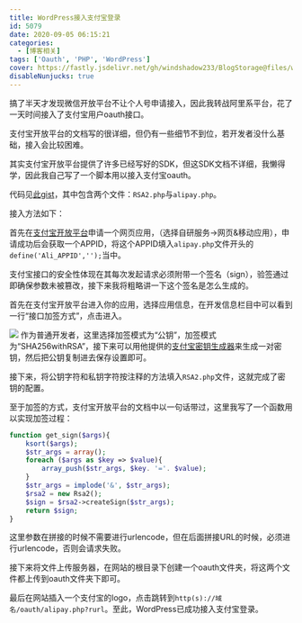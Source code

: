 ```yaml
---
title: WordPress接入支付宝登录
id: 5079
date: 2020-09-05 06:15:21
categories:
  - [博客相关]
tags: ['Oauth', 'PHP', 'WordPress']
cover: https://fastly.jsdelivr.net/gh/windshadow233/BlogStorage@files/webp/0fedb987b871063ede1afbf11a7e55d2.webp
disableNunjucks: true
---
```


搞了半天才发现微信开放平台不让个人号申请接入，因此我转战阿里系平台，花了一天时间接入了支付宝用户oauth接口。

支付宝开放平台的文档写的很详细，但仍有一些细节不到位，若开发者没什么基础，接入会比较困难。


其实支付宝开放平台提供了许多已经写好的SDK，但这SDK文档不详细，我懒得学，因此我自己写了一个脚本用以接入支付宝oauth。


代码见[此gist](https://gist.github.com/windshadow233/0982ddf0b208285f9b349cb0d85d848e)，其中包含两个文件：`RSA2.php`与`alipay.php`。


接入方法如下：


首先在[支付宝开放平台](https://open.alipay.com/)申请一个网页应用，（选择自研服务->网页&移动应用），申请成功后会获取一个APPID，将这个APPID填入`alipay.php`文件开头的`define('Ali_APPID','');`当中。


支付宝接口的安全性体现在其每次发起请求必须附带一个签名（sign），验签通过即确保参数未被篡改，接下来我将粗略讲一下这个签名是怎么生成的。


首先在支付宝开放平台进入你的应用，选择应用信息，在开发信息栏目中可以看到一行“接口加签方式”，点击进入。

![](https://fastly.jsdelivr.net/gh/windshadow233/BlogStorage@files/png/1021c67f8641e44709c0d36f24d13709.png)
作为普通开发者，这里选择加签模式为“公钥”，加签模式为“SHA256withRSA”，接下来可以用他提供的[支付宝密钥生成器](https://docs.open.alipay.com/291/106097/)来生成一对密钥，然后把公钥复制进去保存设置即可。


接下来，将公钥字符和私钥字符按注释的方法填入`RSA2.php`文件，这就完成了密钥的配置。


至于加签的方式，支付宝开放平台的文档中以一句话带过，这里我写了一个函数用以实现加签过程：

```php
function get_sign($args){
	ksort($args);
	$str_args = array();
	foreach ($args as $key => $value){
	    array_push($str_args, $key. '='. $value);
	}
	$str_args = implode('&', $str_args);
	$rsa2 = new Rsa2();
	$sign = $rsa2->createSign($str_args);
	return $sign;
}
```

这里参数在拼接的时候不需要进行urlencode，但在后面拼接URL的时候，必须进行urlencode，否则会请求失败。


接下来将文件上传服务器，在网站的根目录下创建一个oauth文件夹，将这两个文件都上传到oauth文件夹下即可。


最后在网站插入一个支付宝的logo，点击跳转到`http(s)://域名/oauth/alipay.php?rurl`。至此，WordPress已成功接入支付宝登录。
